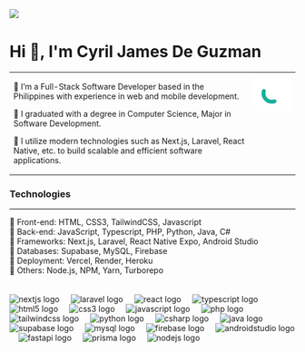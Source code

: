 [![](https://visitcount.itsvg.in/api?id=Quinchy&icon=5&color=9)](https://visitcount.itsvg.in)

# Hi 👋, I'm Cyril James De Guzman

<table>
  <tr>
    <td valign="top">
      <p>🔸 I’m a Full-Stack Software Developer based in the Philippines with experience in web and mobile development.</p>
      <p>🔸 I graduated with a degree in Computer Science, Major in Software Development.</p>
      <p>🔸 I utilize modern technologies such as Next.js, Laravel, React Native, etc. to build scalable and efficient software applications.</p>
    </td>
    <td align="right" valign="top">
      <img src="image/QuinchY.gif" alt="Logo" width="150">
    </td>
  </tr>
</table>


### Technologies
<hr style="height: 1px; background-color: #000000; border: none;">
🔸 Front-end: HTML, CSS3, TailwindCSS, Javascript  
<br clear="both">
🔸 Back-end: JavaScript, Typescript, PHP, Python, Java, C#
<br clear="both">
🔸 Frameworks: Next.js, Laravel, React Native Expo, Android Studio
<br clear="both">
🔸 Databases: Supabase, MySQL, Firebase
<br clear="both">
🔸 Deployment: Vercel, Render, Heroku
<br clear="both">
🔸 Others: Node.js, NPM, Yarn, Turborepo
<br clear="both">
<br clear="both">
<br clear="both">
<div align="left">
  <img src="https://skillicons.dev/icons?i=nextjs" height="40" alt="nextjs logo"  />
  <img width="12" />
  <img src="https://skillicons.dev/icons?i=laravel" height="40" alt="laravel logo"  />
  <img width="12" />
  <img src="https://skillicons.dev/icons?i=react" height="40" alt="react logo"  />
  <img width="12" />
  <img src="https://skillicons.dev/icons?i=ts" height="40" alt="typescript logo"  />
  <img width="12" />
  <img src="https://skillicons.dev/icons?i=html" height="40" alt="html5 logo"  />
  <img width="12" />
  <img src="https://skillicons.dev/icons?i=css" height="40" alt="css3 logo"  />
  <img width="12" />
  <img src="https://skillicons.dev/icons?i=js" height="40" alt="javascript logo"  />
  <img width="12" />
  <img src="https://skillicons.dev/icons?i=php" height="40" alt="php logo"  />
  <img width="12" />
  <img src="https://skillicons.dev/icons?i=tailwind" height="40" alt="tailwindcss logo"  />
  <img width="12" />
  <img src="https://skillicons.dev/icons?i=py" height="40" alt="python logo"  />
  <img width="12" />
  <img src="https://skillicons.dev/icons?i=cs" height="40" alt="csharp logo"  />
  <img width="12" />
  <img src="https://skillicons.dev/icons?i=java" height="40" alt="java logo"  />
  <img width="12" />
  <img src="https://skillicons.dev/icons?i=supabase" height="40" alt="supabase logo"  />
  <img width="12" />
  <img src="https://skillicons.dev/icons?i=mysql" height="40" alt="mysql logo"  />
  <img width="12" />
  <img src="https://skillicons.dev/icons?i=firebase" height="40" alt="firebase logo"  />
  <img width="12" />
  <img src="https://skillicons.dev/icons?i=androidstudio" height="40" alt="androidstudio logo"  />
  <img width="12" />
  <img src="https://skillicons.dev/icons?i=fastapi" height="40" alt="fastapi logo"  />
  <img width="12" />
  <img src="https://skillicons.dev/icons?i=prisma" height="40" alt="prisma logo"  />
  <img width="12" />
  <img src="https://skillicons.dev/icons?i=nodejs" height="40" alt="nodejs logo"  />
</div>
<br />
